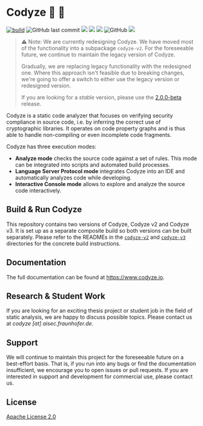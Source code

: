 # Codyze :mag_right: :rocket: 

[![build](https://github.com/Fraunhofer-AISEC/codyze/actions/workflows/build.yml/badge.svg)](https://github.com/Fraunhofer-AISEC/codyze/actions/workflows/build.yml)
![GitHub last commit](https://img.shields.io/github/last-commit/Fraunhofer-AISEC/codyze)
[![](https://sonarcloud.io/api/project_badges/measure?project=codyze&metric=security_rating)](https://sonarcloud.io/summary/overall?id=codyze)
[![](https://sonarcloud.io/api/project_badges/measure?project=codyze&metric=alert_status)](https://sonarcloud.io/summary/overall?id=codyze)
[![](https://sonarcloud.io/api/project_badges/measure?project=codyze&metric=coverage)](https://sonarcloud.io/summary/overall?id=codyze)
![GitHub](https://img.shields.io/github/license/Fraunhofer-AISEC/codyze)
[![](https://jitpack.io/v/Fraunhofer-AISEC/codyze.svg)](https://jitpack.io/#Fraunhofer-AISEC/codyze)

> :warning: Note: We are currently redesigning Codyze. We have moved most of the functionality into a subpackage `codyze-v2`. For the foreseeable future, we continue to maintain the legacy version of Codyze.
> 
> Gradually, we are replacing legacy functionality with the redesigned one. Where this approach isn't feasible due to breaking changes, we're going to offer a switch to either use the legacy version or redesigned version.
>
> If you are looking for a _stable_ version, please use the [2.0.0-beta](https://github.com/Fraunhofer-AISEC/codyze/releases/tag/v2.0.0-beta) release.


Codyze is a static code analyzer that focuses on verifying security compliance in source code, i.e. by inferring the correct use of cryptographic libraries. It operates on code property graphs and is thus able to handle non-compiling or even incomplete code fragments.

Codyze has three execution modes:

* __Analyze mode__ checks the source code against a set of rules. This mode can be integrated into scripts and automated build processes.
* __Language Server Protocol mode__ integrates Codyze into an IDE and automatically analyzes code while developing.
* __Interactive Console mode__ allows to explore and analyze the source code interactively.



## Build & Run Codyze

This repository contains two versions of Codyze, Codyze v2 and Codyze v3. It is set up as a separate composite build so both versions can be built separately.
Please refer to the READMEs in the [`codyze-v2`](https://github.com/Fraunhofer-AISEC/codyze/tree/main/codyze-v2) and [`codyze-v3`](https://github.com/Fraunhofer-AISEC/codyze/tree/main/codyze-v3) directories for the concrete build instructions.


## Documentation
The full documentation can be found at https://www.codyze.io.


## Research & Student Work

If you are looking for an exciting thesis project or student job in the field of static analysis, we are happy to discuss possible topics. Please contact us at _codyze [at] aisec.fraunhofer.de_.

## Support

We will continue to maintain this project for the foreseeable future on a best-effort basis. That is, if you run into any bugs or find the documentation insufficient, we encourage you to open issues or pull requests. If you are interested in support and development for commercial use, please contact us.

## License

[Apache License 2.0](./LICENSE)
